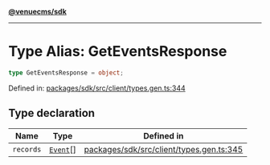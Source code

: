 [**@venuecms/sdk**](../Index.md)

***

# Type Alias: GetEventsResponse

```ts
type GetEventsResponse = object;
```

Defined in: [packages/sdk/src/client/types.gen.ts:344](https://github.com/venuecms/sdk/blob/bc8b8c4174423a3d8d92fe0cce4d46883acf7584/packages/sdk/src/client/types.gen.ts#L344)

## Type declaration

| Name | Type | Defined in |
| ------ | ------ | ------ |
| <a id="records"></a> `records` | [`Event`](Event.md)[] | [packages/sdk/src/client/types.gen.ts:345](https://github.com/venuecms/sdk/blob/bc8b8c4174423a3d8d92fe0cce4d46883acf7584/packages/sdk/src/client/types.gen.ts#L345) |
